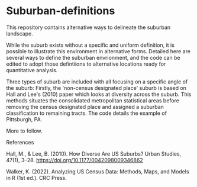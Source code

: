 # Suburban-definitions
This repository contains alternative ways to delineate the suburban landscape.  

While the suburb exists without a specific and uniform definition, it is possible to illustrate this environment in alternative forms. Detailed here are several ways to define the suburban envrionment, and the code can be edited to adopt those defintiions to alternative locations ready for quantitative analysis.

Three types of suburb are included with all focusing on a specific angle of the suburb:
Firstly, the 'non-census designated place' suburb is based on Hall and Lee's (2010) paper which looks at diversity across the suburb.
This methods situates the consolidated metropolitan statistical areas before removing the census designated place and assigned a suburban classification to remaining tracts.  The code details the example of Pittsburgh, PA.

More to follow.

References

Hall, M., & Lee, B. (2010). How Diverse Are US Suburbs? Urban Studies, 47(1), 3–28. https://doi.org/10.1177/0042098009346862

Walker, K. (2022). Analyzing US Census Data: Methods, Maps, and Models in R (1st ed.). CRC Press.


